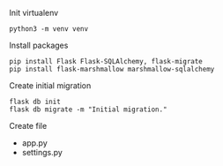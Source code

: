 Init virtualenv

    python3 -m venv venv

Install packages

    pip install Flask Flask-SQLAlchemy, flask-migrate
    pip install flask-marshmallow marshmallow-sqlalchemy

Create initial migration

    flask db init
    flask db migrate -m "Initial migration."


Create file
* app.py
* settings.py


